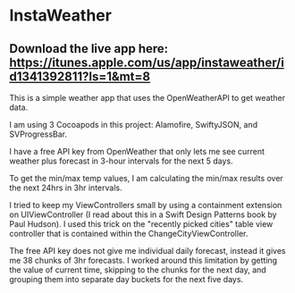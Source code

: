 # InstaWeather

## Download the live app here: https://itunes.apple.com/us/app/instaweather/id1341392811?ls=1&mt=8

This is a simple weather app that uses the OpenWeatherAPI to get weather data. 

I am using 3 Cocoapods in this project: Alamofire, SwiftyJSON, and SVProgressBar.

I have a free API key from OpenWeather that only lets me see current weather plus forecast in 3-hour intervals for the next 5 days. 

To get the min/max temp values, I am calculating the min/max results over the next 24hrs in 3hr intervals. 

I tried to keep my ViewControllers small by using a containment extension on UIViewController (I read about this in a Swift Design Patterns book by Paul Hudson). I used this trick on the "recently picked cities" table view controller that is contained within the ChangeCityViewController. 

The free API key does not give me individual daily forecast, instead it gives me 38 chunks of 3hr forecasts. I worked around this limitation by getting the value of current time, skipping to the chunks for the next day, and grouping them into separate day buckets for the next five days. 
